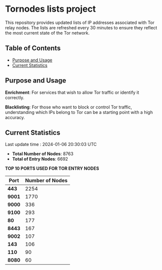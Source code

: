 # Tornodes lists project

This repository provides updated lists of IP addresses associated with Tor relay nodes. The lists are refreshed every 30 minutes to ensure they reflect the most current state of the Tor network.

## Table of Contents

- [Purpose and Usage](#purpose-and-usage)
- [Current Statistics](#current-statistics)


## Purpose and Usage

**Enrichment**: For services that wish to allow Tor traffic or identify it correctly.

**Blacklisting**: For those who want to block or control Tor traffic, understanding which IPs belong to Tor can be a starting point with a high accuracy.

## Current Statistics

Last update time : 2024-01-06 20:30:03 UTC

- **Total Number of Nodes**: 8763
- **Total of Entry Nodes**: 6692

**TOP 10 PORTS USED FOR TOR ENTRY NODES**

| **Port** | **Number of Nodes** |
|------|-----------------|
| **443**   | 2254  |
| **9001**   | 1770  |
| **9000**   | 336  |
| **9100**   | 293  |
| **80**   | 177  |
| **8443**   | 167  |
| **9002**   | 107  |
| **143**   | 106  |
| **110**   | 90  |
| **8080**   | 60  |

